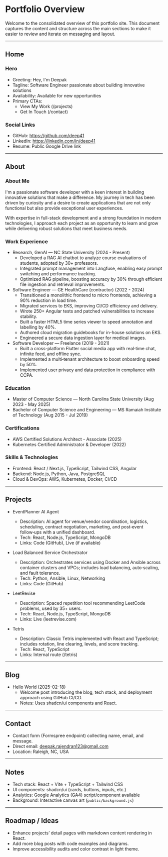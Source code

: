# Portfolio Overview

Welcome to the consolidated overview of this portfolio site. This document captures the content and structure across the main sections to make it easier to review and iterate on messaging and layout.

---

## Home

### Hero
- Greeting: Hey, I'm Deepak
- Tagline: Software Engineer passionate about building innovative solutions
- Availability: Available for new opportunities
- Primary CTAs:
  - View My Work (/projects)
  - Get In Touch (/contact)

### Social Links
- GitHub: https://github.com/deep41
- LinkedIn: https://linkedin.com/in/deep41
- Resume: Public Google Drive link

---

## About

### About Me
I'm a passionate software developer with a keen interest in building innovative solutions that make a difference. My journey in tech has been driven by curiosity and a desire to create applications that are not only functional but also provide exceptional user experiences.

With expertise in full-stack development and a strong foundation in modern technologies, I approach each project as an opportunity to learn and grow while delivering robust solutions that meet business needs.

### Work Experience
- Research, GenAI — NC State University (2024 - Present)
  - Developed a RAG AI chatbot to analyze course evaluations of students, adopted by 30+ professors.
  - Integrated prompt management into Langfuse, enabling easy prompt switching and performance tracking.
  - Optimized RAG pipeline, boosting accuracy by 30% through efficient file ingestion and retrieval improvements.
- Software Engineer — GE HealthCare (contractor) (2022 - 2024)
  - Transitioned a monolithic frontend to micro frontends, achieving a 90% reduction in load time.
  - Migrated services to EKS, improving CI/CD efficiency and delivery.
  - Wrote 250+ Angular tests and patched vulnerabilities to increase stability.
  - Built a faster HTML5 time series viewer to speed annotation and labelling by 40%.
  - Authored cloud migration guidebooks for in-house solutions on EKS.
  - Engineered a secure data ingestion layer for medical images.
- Software Developer — Freelance (2019 - 2021)
  - Built a cross-platform Flutter social media app with real‑time chat, infinite feed, and offline sync.
  - Implemented a multi‑tenant architecture to boost onboarding speed by 50%.
  - Implemented user privacy and data protection in compliance with CCPA.

### Education
- Master of Computer Science — North Carolina State University (Aug 2023 - May 2025)
- Bachelor of Computer Science and Engineering — MS Ramaiah Institute of Technology (Aug 2015 - Jul 2019)

### Certifications
- AWS Certified Solutions Architect - Associate (2025)
- Kubernetes Certified Administrator & Developer (2022)

### Skills & Technologies
- Frontend: React / Next.js, TypeScript, Tailwind CSS, Angular
- Backend: Node.js, Python, Java, PostgreSQL
- Cloud & DevOps: AWS, Kubernetes, Docker, CI/CD

---

## Projects

- EventPlanner AI Agent
  - Description: AI agent for venue/vendor coordination, logistics, scheduling, contract negotiation, marketing, and post‑event follow‑ups with a unified dashboard.
  - Tech: React, Node.js, TypeScript, MongoDB
  - Links: Code (GitHub), Live (if available)

- Load Balanced Service Orchestrator
  - Description: Orchestrates services using Docker and Ansible across container clusters and VPCs; includes load balancing, auto‑scaling, and fault tolerance.
  - Tech: Python, Ansible, Linux, Networking
  - Links: Code (GitHub)

- LeetRevise
  - Description: Spaced repetition tool recommending LeetCode problems, used by 35+ users.
  - Tech: React, Node.js, TypeScript, MongoDB
  - Links: Live (leetrevise.com)

- Tetris
  - Description: Classic Tetris implemented with React and TypeScript; includes rotation, line clearing, levels, and score tracking.
  - Tech: React, TypeScript
  - Links: Internal route (/tetris)

---

## Blog

- Hello World (2025-02-18)
  - Welcome post introducing the blog, tech stack, and deployment approach using GitHub CI/CD.
  - Notes: Uses shadcn/ui components and React.

---

## Contact

- Contact form (Formspree endpoint) collecting name, email, and message.
- Direct email: deepak.rajendran123@gmail.com
- Location: Raleigh, NC, USA

---

## Notes

- Tech stack: React + Vite + TypeScript + Tailwind CSS
- UI components: shadcn/ui (cards, buttons, inputs, etc.)
- Analytics: Google Analytics (GA4) script/component available
- Background: Interactive canvas art (`public/background.js`)

---

## Roadmap / Ideas

- Enhance projects’ detail pages with markdown content rendering in React.
- Add more blog posts with code examples and diagrams.
- Improve accessibility audits and color contrast in light theme.
